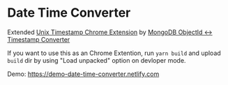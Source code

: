 # Date Time Converter

Extended [Unix Timestamp Chrome Extension](https://github.com/spoonscen/unix-timestamp-chrome) by [MongoDB ObjectId ↔ Timestamp Converter](https://steveridout.github.io/mongo-object-time/)

If you want to use this as an Chrome Extention, run `yarn build` and upload `build` dir by using "Load unpacked" option on devloper mode.


Demo: https://demo-date-time-converter.netlify.com